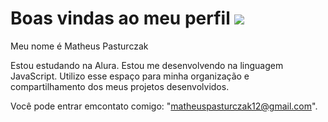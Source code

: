 # Boas vindas ao meu perfil ![](link) 

Meu nome é Matheus Pasturczak

Estou estudando na Alura.
Estou me desenvolvendo na linguagem JavaScript.
Utilizo esse espaço para minha organização e compartilhamento dos meus projetos desenvolvidos.

Você pode entrar emcontato comigo:
"matheuspasturczak12@gmail.com".
